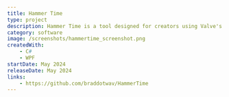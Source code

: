 ```yaml
---
title: Hammer Time
type: project
description: Hammer Time is a tool designed for creators using Valve's Hammer Editor, providing per-project usage statistics and streamlining the launch process.
category: software
image: /screenshots/hammertime_screenshot.png
createdWith:
    - C#
    - WPF
startDate: May 2024
releaseDate: May 2024
links:
    - https://github.com/braddotwav/HammerTime
---
```

